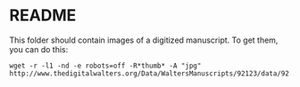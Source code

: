 README
======

This folder should contain images of a digitized manuscript.
To get them, you can do this:


```
wget -r -l1 -nd -e robots=off -R*thumb* -A "jpg" http://www.thedigitalwalters.org/Data/WaltersManuscripts/92123/data/92.123/sap/
```
